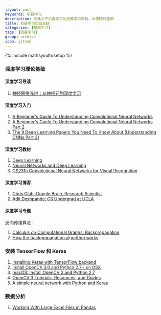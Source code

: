 ```yaml
---
layout: post
keywords: 机器学习
description: 收集关于机器学习的经典学习资料，以便随时查阅
title: 机器学习实战总结
categories: [机器学习]
tags: [机器学习]
group: archive
icon: github
---
```

{% include mathsyouth/setup %}


### 深度学习理论基础

#### 深度学习导读

1. [神经网络浅讲：从神经元到深度学习](http://www.cnblogs.com/subconscious/p/5058741.html)


#### 深度学习入门

1. [A Beginner's Guide To Understanding Convolutional Neural Networks](https://adeshpande3.github.io/adeshpande3.github.io/A-Beginner's-Guide-To-Understanding-Convolutional-Neural-Networks/)
1. [A Beginner's Guide To Understanding Convolutional Neural Networks Part 2](https://adeshpande3.github.io/adeshpande3.github.io/A-Beginner's-Guide-To-Understanding-Convolutional-Neural-Networks-Part-2/)
1. [The 9 Deep Learning Papers You Need To Know About (Understanding CNNs Part 3)](https://adeshpande3.github.io/adeshpande3.github.io/The-9-Deep-Learning-Papers-You-Need-To-Know-About.html)


#### 深度学习教材

1. [Deep Learning](http://www.deeplearningbook.org/)
1. [Neural Networks and Deep Learning](http://neuralnetworksanddeeplearning.com/)
1. [CS231n Convolutional Neural Networks for Visual Recognition](http://cs231n.github.io/)


#### 深度学习博客

1. [Chris Olah: Google Brain, Research Scientist](http://colah.github.io/)
1. [Adit Deshpande: CS Undergrad at UCLA](https://adeshpande3.github.io/adeshpande3.github.io/)


#### 深度学习专题

反向传播算法：

1. [Calculus on Computational Graphs: Backpropagation](http://colah.github.io/posts/2015-08-Backprop/)
1. [How the backpropagation algorithm works](http://neuralnetworksanddeeplearning.com/chap2.html)


### 安装 TensorFlow 和 Keras

1. [Installing Keras with TensorFlow backend](http://www.pyimagesearch.com/2016/11/14/installing-keras-with-tensorflow-backend/)
1. [Install OpenCV 3.0 and Python 2.7+ on OSX](http://www.pyimagesearch.com/2015/06/15/install-opencv-3-0-and-python-2-7-on-osx/)
1. [macOS: Install OpenCV 3 and Python 2.7](http://www.pyimagesearch.com/2016/11/28/macos-install-opencv-3-and-python-2-7/)
1. [OpenCV 3 Tutorials, Resources, and Guides](http://www.pyimagesearch.com/opencv-tutorials-resources-guides/)
1. [A simple neural network with Python and Keras](http://www.pyimagesearch.com/2016/09/26/a-simple-neural-network-with-python-and-keras/)


### 数据分析

1. [Working With Large Excel Files in Pandas](https://realpython.com/blog/python/working-with-large-excel-files-in-pandas/)
